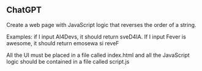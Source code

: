 ChatGPT
-------

Create a web page with JavaScript logic that reverses the order of a string.

Examples: if I input AI4Devs, it should return sveD4IA. If I input Fever is awesome, it should return emosewa si reveF

All the UI must be placed in a file called index.html and all the JavaScript logic should be contained in a file called script.js